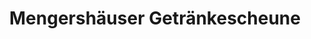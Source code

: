 ---
title: "Mengershäuser Getränkescheune"
url: /rosdorf/mengershaeuser-getraenkescheune/
shop: Getränke
---